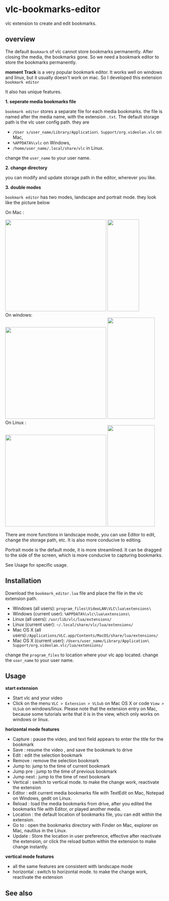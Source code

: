 # vlc-bookmarks-editor
vlc extension to create and edit bookmarks.

## overview

The default `Bookmark` of vlc cannot store bookmarks permanently. After closing the media, the bookmarks gone. So we need a bookmark editor to store the bookmarks permanently.

**moment Track** is a very popular bookmark editor. It works well on windows and linux, but it usually doesn't work on mac. So I developed this extension `bookmark editor`

It also has unique features.

**1. seperate media bookmarks file**

`bookmark editor` stores a separate file for each media bookmarks.  the file is  named after the media name, with the extension `.txt`. The default storage path is the vlc user config path.  they are 
-  `/User s/user_name/Library/Application\ Support/org.videolan.vlc` on Mac, 
- `%APPDATA%\vlc` on Windows, 
- `/home/user_name/.local/share/vlc` in Linux. 

change the `user_name` to your user name.

**2. change directory**

you can modify and update storage path in the editor, wherever you like.

**3. double modes**

`bookmark editor` has two modes, landscape and portrait mode. they look like the picture below

On Mac :
<div
>
<img src='https://user-images.githubusercontent.com/17938939/81250113-c086d000-9052-11ea-88bd-e9b3360ee21b.png' width=320 height=290/>
<img src='https://user-images.githubusercontent.com/17938939/81249948-6ede4580-9052-11ea-8b81-75c649df66d8.png' width=100 height=290 />
</div>
On windows:
<div>
<img src='https://user-images.githubusercontent.com/17938939/81249950-70a80900-9052-11ea-9019-b886a07cc5ce.png' width=320 height=290/>
<img src='https://user-images.githubusercontent.com/17938939/81249951-71409f80-9052-11ea-8e8a-a42a04fa0bd8.png'width=150 height=320/>
</div>
On Linux :
<div>
<img src='https://user-images.githubusercontent.com/17938939/81249956-7271cc80-9052-11ea-825f-0e3890e380bf.png' width=320 height=290/>
<img src='https://user-images.githubusercontent.com/17938939/81249959-730a6300-9052-11ea-9efe-6ffa38612a31.png'width=150 height=320/>
</div>

There are more functions in landscape mode, you can use Editor to edit, change the storage path, etc. It is also more conducive to editing.

Portrait mode is the default mode, it is more streamlined. It can be dragged to the side of the screen, which is more conducive to capturing bookmarks.

See Usage for specific usage.

## Installation

Download the `bookmark_editor.lua` file and place the file in the vlc extension path. 

- Windows (all users): `program_files\VideoLAN\VLC\lua\extensions\`
- Windows (current user): `%APPDATA%\vlc\lua\extensions\`
- Linux (all users): `/usr/lib/vlc/lua/extensions/`
- Linux (current user): `~/.local/share/vlc/lua/extensions/`
- Mac OS X (all users):`/Applications/VLC.app/Contents/MacOS/share/lua/extensions/`
- Mac OS X (current user): `/Users/user_name/Library/Application\ Support/org.videolan.vlc/lua/extensions/`

change the `program_files` to location where your vlc app located.
change the `user_name` to your user name.


## Usage

**start extension**
- Start vlc and your video
- Click on the menu  `VLC > Extension > VLSub` on Mac OS X or code `View > VLSub`  on windows/linux. Please note that the extension entry on Mac, because some tutorials write that it is in the view, which only works on windows or linux.

**horizontal mode features**
- Capture : pause the video, and text field appears to enter the title for the bookmark
- Save : resume the video , and save the bookmark to drive
- Edit : edit the selection bookmark
- Remove : remove the selection bookmark
- Jump to: jump to the time of current bookmark
- Jump pre : jump to the time of previous bookmark
- Jump next : jump to the time of next bookmark
- Vertical : switch to vertical mode. to make the change work, reactivate the extension
- Editor : edit current media bookmarks file with TextEdit on Mac, Notepad on Windows, gedit on Linux.
- Reload : load the media bookmarks from drive, after you edited the bookmarks file with Editor, or played another media.
- Location : the default location of bookmarks file, you can edit within the extension.
- Go to : open the bookmarks directory with Finder on Mac, explorer on Mac, nautilus in the Linux.
- Update : Store the location in user preference, effective after reactivate the extension, or click the reload button within the extension to make change instantly.

**vertical mode features**
- all the same features are consistent with landscape mode
- horizontal : switch to horizontal mode. to make the change work, reactivate the extension

## See also
